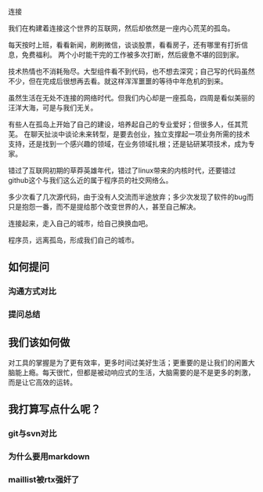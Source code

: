 连接

我们在构建着连接这个世界的互联网，然后却依然是一座内心荒芜的孤岛。

每天按时上班，看看新闻，刷刷微信，谈谈股票，看看房子，还有哪里有打折信息，免费福利。
两个小时能干完的工作被多次打断，然后疲惫不堪的回到家。

技术热情也不消耗殆尽。大型组件看不到代码，也不想去深究；自己写的代码虽然不少，但在完成后很想再去看。就这样浑浑噩噩的等待中年危机的到来。

虽然生活在无处不连接的网络时代。但我们内心却是一座孤岛，四周是看似美丽的汪洋大海，可是与我们无关。

有些人在孤岛上开始了自己的建设，培养起自己的专业爱好；但很多人，任其荒芜。
在聊天扯淡中谈论未来转型，是要去创业，独立支撑起一项业务所需的技术支持，还是找到一个感兴趣的领域，在业务领域扎根；还是钻研某项技术，成为专家。

错过了互联网初期的草莽英雄年代，错过了linux带来的内核时代，还要错过github这个与我们这么近的属于程序员的社交网络么。

多少次看了几次源代码，由于没有人交流而半途放弃；多少次发现了软件的bug而只是抱怨一番，而不是提给那个改变世界的人，甚至自己解决。

连接起来，走入自己的城市，给自己换换血吧。

程序员，远离孤岛，形成我们自己的城市。

## 如何提问
### 沟通方式对比
### 提问总结
##  我们该如何做

对工具的掌握是为了更有效率，更多时间过美好生活；更重要的是让我们的闲置大脑能上瘾。每天很忙，但都是被动响应式的生活，大脑需要的是不是更多的刺激，而是让它高效的运转。

## 我打算写点什么呢？
### git与svn对比
### 为什么要用markdown
###  maillist被rtx强奸了


